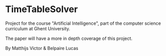 # TimeTableSolver
Project for the course "Artificial Intelligence", part of the computer science curriculum at Ghent University.

The paper will have a more in depth coverage of this project.

By Matthijs Victor & Belpaire Lucas
